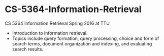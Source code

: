 # CS-5364-Information-Retrieval
CS 5364 Information Retrieval Spring 2016 at TTU

- Introduction to information retrieval. 
- Topics include query formation, query processing, choice and form of search terms, document organization and indexing, 
and evaluating search results.
